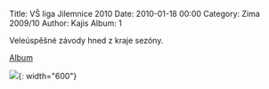 Title: VŠ liga Jilemnice 2010
Date: 2010-01-18 00:00
Category: Zima 2009/10
Author: Kajis
Album: 1

Veleúspěšné závody hned z kraje sezóny.

[Album](https://get.google.com/albumarchive/114366954716465137035/album/AF1QipML4sO4dEw1XYNKadPkeG3US8ZWmT01Id4Lo70)

![]({static}/static/zima-2009-10/alba/go-013.jpg){: width="600"}

